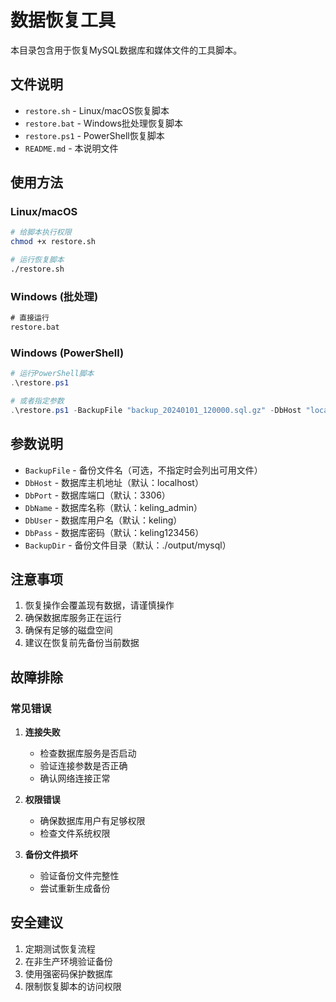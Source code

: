 # 数据恢复工具

本目录包含用于恢复MySQL数据库和媒体文件的工具脚本。

## 文件说明

- `restore.sh` - Linux/macOS恢复脚本
- `restore.bat` - Windows批处理恢复脚本  
- `restore.ps1` - PowerShell恢复脚本
- `README.md` - 本说明文件

## 使用方法

### Linux/macOS

```bash
# 给脚本执行权限
chmod +x restore.sh

# 运行恢复脚本
./restore.sh
```

### Windows (批处理)

```cmd
# 直接运行
restore.bat
```

### Windows (PowerShell)

```powershell
# 运行PowerShell脚本
.\restore.ps1

# 或者指定参数
.\restore.ps1 -BackupFile "backup_20240101_120000.sql.gz" -DbHost "localhost"
```

## 参数说明

- `BackupFile` - 备份文件名（可选，不指定时会列出可用文件）
- `DbHost` - 数据库主机地址（默认：localhost）
- `DbPort` - 数据库端口（默认：3306）
- `DbName` - 数据库名称（默认：keling_admin）
- `DbUser` - 数据库用户名（默认：keling）
- `DbPass` - 数据库密码（默认：keling123456）
- `BackupDir` - 备份文件目录（默认：./output/mysql）

## 注意事项

1. 恢复操作会覆盖现有数据，请谨慎操作
2. 确保数据库服务正在运行
3. 确保有足够的磁盘空间
4. 建议在恢复前先备份当前数据

## 故障排除

### 常见错误

1. **连接失败**
   - 检查数据库服务是否启动
   - 验证连接参数是否正确
   - 确认网络连接正常

2. **权限错误**
   - 确保数据库用户有足够权限
   - 检查文件系统权限

3. **备份文件损坏**
   - 验证备份文件完整性
   - 尝试重新生成备份

## 安全建议

1. 定期测试恢复流程
2. 在非生产环境验证备份
3. 使用强密码保护数据库
4. 限制恢复脚本的访问权限
